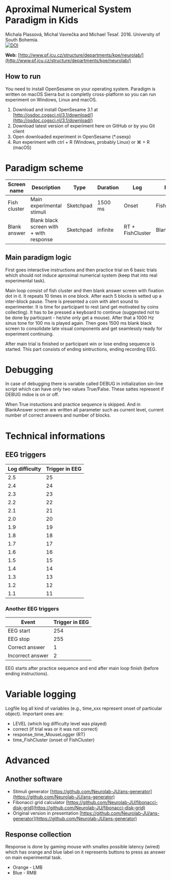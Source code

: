 # Aproximal Numerical System Paradigm in Kids
Michala Plassová, Michal Vavrečka and Michael Tesař. 2016. University of South Bohemia.
<br>
[![DOI](https://zenodo.org/badge/68840528.svg)](https://zenodo.org/badge/latestdoi/68840528)

**Web:**
[http://www.pf.jcu.cz/structure/departments/kpe/neurolab/](http://www.pf.jcu.cz/structure/departments/kpe/neurolab/)

## How to run
You need to install OpenSesame on your operating system. Paradigm is written on macOS Sierra but is completly cross-platform so you can run experiment on Windows, Linux and macOS.
 1. Download and install OpenSesame 3.1 at [http://osdoc.cogsci.nl/3.1/download/](http://osdoc.cogsci.nl/3.1/download/)
 1. Download latest version of experiment here on GitHub or by you Git client
 1. Open downloaded experiment in OpenSesame (*.osexp)
 1. Run experiment with ctrl + R (Windows, probably Linux) or ⌘ + R (macOS)

# Paradigm scheme
| Screen name  | Description                             | Type      | Duration | Log              | Name        |
|--------------|-----------------------------------------|-----------|----------|------------------|-------------|
| Fish cluster | Main experimental stimuli               | Sketchpad | 1500 ms  | Onset            | FishCluster |
| Blank answer | Blank black screen with + with response | Sketchpad | infinite | RT + FishCluster | BlankAnswer |

## Main paradigm logic
First goes interactive instructions and then practice trial on 6 basic trials which should not induce aproximal numerical system (keep that into real experimental task).

Main loop consist of fish cluster and then blank answer screen with fixation dot in it. It repeats 10 times in one block. After each 5 blocks is setted up a inter-block pause. There is presented a coin with alert sound to experimenter. It is time for participant to rest (and get motivated by coins collecting). It has to be pressed a keyboard to continue (suggested not to be done by particpant - he/she only get a mouse). After that a 1000 Hz sinus tone for 100 ms is played again. Then goes 1500 ms blank black screen to consolidate late visual components and get seamlessly ready for experiment continuing.

After main trial is finished or participant win or lose ending sequence is started. This part consists of ending sintructions, ending recording EEG.

# Debugging
In case of debugging there is variable called DEBUG in initialization sin-line script which can have only two values True/False. These sattes represent if DEBUG mdoe is on or off.

When True instuctions and practice sequence is skipped. And in BlankAnswer screen are written all parameter such as current level, current number of correct answers and number of blocks.

# Technical informations
## EEG triggers
| Log difficulty | Trigger in EEG |
|----------------|----------------|
| 2.5            | 25             |
| 2.4            | 24             |
| 2.3            | 23             |
| 2.2            | 22             |
| 2.1            | 21             |
| 2.0            | 20             |
| 1.9            | 19             |
| 1.8            | 18             |
| 1.7            | 17             |
| 1.6            | 16             |
| 1.5            | 15             |
| 1.4            | 14             |
| 1.3            | 13             |
| 1.2            | 12             |
| 1.1            | 11             |

### Another EEG triggers
| Event            | Trigger in EEG |
|------------------|----------------|
| EEG start        | 254            |
| EEG stop         | 255            |
| Correct answer   | 1              |
| Incorrect answer | 2              |

EEG starts after practice sequence and end after main loop finish (before ending instructions).

# Variable logging
Logfile log all kind of variables (e.g., time_xxx represent onset of particular object). Important ones are:
- LEVEL (which log difficulty level was played)
- correct (if trial was or it was not correct)
- response_time_MouseLogger (RT)
- time_FishCluster (onset of FishCluster)

# Advanced
## Another software
- Stimuli generator [https://github.com/Neurolab-JU/ans-generator](https://github.com/Neurolab-JU/ans-generator)
- Fibonacci grid calculator [https://github.com/Neurolab-JU/fibonacci-disk-grid](https://github.com/Neurolab-JU/fibonacci-disk-grid)
- Original version in presentation [https://github.com/Neurolab-JU/ans-generator](https://github.com/Neurolab-JU/ans-generator)

## Response collection
Response is done by gaming mouse with smalles possible latency (wired) which has orange and blue label on it represents buttons to press as answer on main experimental task.
- Orange - LMB
- Blue - RMB

